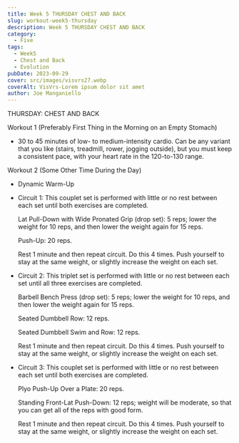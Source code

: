 ```yaml
---
title: Week 5 THURSDAY CHEST AND BACK
slug: workout-week5-thursday
description: Week 5 THURSDAY CHEST AND BACK
category:
  - Five 
tags:
  - Week5
  - Chest and Back
  - Evolution
pubDate: 2023-09-29
cover: src/images/visvrs27.webp
coverAlt: VisVrs-Lorem ipsum dolor sit amet  
author: Joe Manganiello
---
```


THURSDAY: CHEST AND BACK

Workout 1 (Preferably First Thing in the Morning on an Empty Stomach)

- 30 to 45 minutes of low- to medium-intensity cardio. Can be any variant that you like (stairs, treadmill, rower, jogging outside), but you must keep a consistent pace, with your heart rate in the 120-to-130 range.

Workout 2 (Some Other Time During the Day)

- Dynamic Warm-Up

- Circuit 1: This couplet set is performed with little or no rest between each set until both exercises are completed.

  Lat Pull-Down with Wide Pronated Grip (drop set): 5 reps; lower the weight for 10 reps, and then lower the weight again for 15 reps.

  Push-Up: 20 reps.

  Rest 1 minute and then repeat circuit. Do this 4 times. Push yourself to stay at the same weight, or slightly increase the weight on each set.

- Circuit 2: This triplet set is performed with little or no rest between each set until all three exercises are completed.

  Barbell Bench Press (drop set): 5 reps; lower the weight for 10 reps, and then lower the weight again for 15 reps.

  Seated Dumbbell Row: 12 reps.

  Seated Dumbbell Swim and Row: 12 reps.

  Rest 1 minute and then repeat circuit. Do this 4 times. Push yourself to stay at the same weight, or slightly increase the weight on each set.
  
- Circuit 3: This couplet set is performed with little or no rest between each set until both exercises are completed.

  Plyo Push-Up Over a Plate: 20 reps.

  Standing Front-Lat Push-Down: 12 reps; weight will be moderate, so that you can get all of the reps with good form.

  Rest 1 minute and then repeat circuit. Do this 4 times. Push yourself to stay at the same weight, or slightly increase the weight on each set.